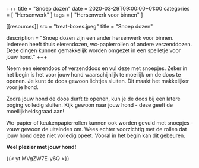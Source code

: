 +++
title =  "Snoep dozen"
date = 2020-03-29T09:00:00+01:00
categories = [
    "Hersenwerk"
]
tags = [
    "Hersenwerk voor binnen"
]

[[resources]]
  src = "treat-boxes.jpeg"
  title = "Snoep dozen"

description = "Snoep dozen zijn een ander hersenwerk voor binnen. Iedereen heeft thuis eierendozen, wc-papierrollen of andere verzenddozen. Deze dingen kunnen gemakkelijk worden omgezet in een spelletje voor jouw hond."
+++

Neem een eierendoos of verzenddoos en vul deze met snoepjes. Zeker in het begin is het voor jouw hond waarschijnlijk te moeilijk om de doos te openen. Je kunt de doos gewoon lichtjes sluiten. Dit maakt het makkelijker voor je hond.

Zodra jouw hond de doos durft te openen, kun je de doos bij een latere poging volledig sluiten. Kijk gewoon naar jouw hond - deze geeft de moeilijkheidsgraad aan!

Wc-papier of keukenpapierrollen kunnen ook worden gevuld met snoepjes - vouw gewoon de uiteinden om. Wees echter voorzichtig met de rollen dat jouw hond deze niet volledig opeet. Vooral in het begin kan dit gebeuren.

**Veel plezier met jouw hond!**

{{< yt MVgZW7E-y6Q >}}
